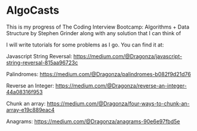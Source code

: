 # AlgoCasts
This is my progress of The Coding Interview Bootcamp: Algorithms + Data Structure by Stephen Grinder along with any solution that I can think of

I will write tutorials for some problems as I go. You can find it at:

Javascript String Reversal: https://medium.com/@Dragonza/javascript-string-reversal-815aa96723c

Palindromes: https://medium.com/@Dragonza/palindromes-b082f9d21d76

Reverse an Integer: https://medium.com/@Dragonza/reverse-an-integer-44a08316f953

Chunk an array: https://medium.com/@Dragonza/four-ways-to-chunk-an-array-e19c889eac4

Anagrams: https://medium.com/@Dragonza/anagrams-90e6e97fbd5e
